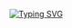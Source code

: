 [![Typing SVG](https://readme-typing-svg.demolab.com?font=Fira+Code&pause=1000&center=true&vCenter=true&width=435&lines=Hi+%F0%9F%91%8B%2C+I'm+JoCode;A+young+Christian;and+passionate+Developper+%F0%9F%98%8E)](https://git.io/typing-svg)
